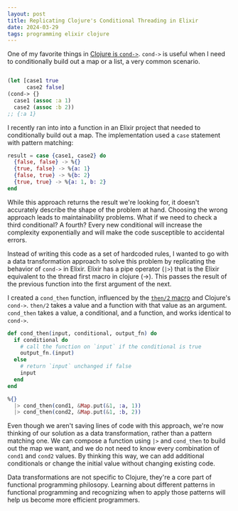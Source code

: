 ```yaml
---
layout: post
title: Replicating Clojure's Conditional Threading in Elixir
date: 2024-03-29
tags: programming elixir clojure
---
```

One of my favorite things in [Clojure is `cond->`](https://clojuredocs.org/clojure.core/cond-%3E). `cond->` is useful when I need to conditionally build out a map or a list, a very common scenario.

```clojure

(let [case1 true
      case2 false]
(cond-> {}
  case1 (assoc :a 1)
  case2 (assoc :b 2))
;; {:a 1}
```

I recently ran into into a function in an Elixir project that needed to conditionally build out a map.
The implementation used a `case` statement with pattern matching:

```elixir
result = case {case1, case2} do
  {false, false} -> %{}
  {true, false} -> %{a: 1}
  {false, true} -> %{b: 2}
  {true, true} -> %{a: 1, b: 2}
end
```

While this approach returns the result we're looking for, it doesn't accurately describe the shape of the problem at hand.
Choosing the wrong approach leads to maintainability problems.
What if we need to check a third conditional? A fourth?
Every new conditional will increase the complexity exponentially and will make the code susceptible to accidental errors.

Instead of writing this code as a set of hardcoded rules, I wanted to go with a data transformation approach to solve this problem by replicating the behavior of `cond->` in Elixir.
Elixir has a pipe operator (`|>`) that is the Elixir equivalent to the thread first macro in clojure (->).
This passes the result of the previous function into the first argument of the next.

I created a `cond_then` function, influenced by the [`then/2` macro](https://hexdocs.pm/elixir/1.12.3/Kernel.html#then/2) and Clojure's `cond->`.
`then/2` takes a value and a function with that value as an argument.
`cond_then` takes a value, a conditional, and a function, and works identical to `cond->`.

```elixir
def cond_then(input, conditional, output_fn) do
  if conditional do
    # call the function on `input` if the conditional is true
    output_fn.(input) 
  else
    # return `input` unchanged if false
    input
  end
end

%{}
  |> cond_then(cond1, &Map.put(&1, :a, 1))
  |> cond_then(cond2, &Map.put(&1, :b, 2))
```

Even though we aren't saving lines of code with this approach, we're now thinking of our solution as a data transformation, rather than a pattern matching one.
We can compose a function using `|>` and `cond_then` to build out the map we want, and we do not need to know every combination of `cond1` and `cond2` values.
By thinking this way, we can add additional conditionals or change the initial value without changing existing code.

Data transformations are not specific to Clojure, they're a core part of functional programming philosopy.
Learning about different patterns in functional programming and recognizing when to apply those patterns will help us become more efficient programmers.
